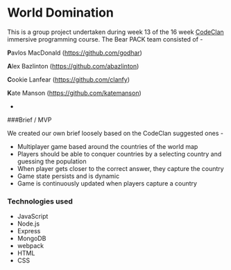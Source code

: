 # World Domination

This is a group project undertaken during week 13 of the 16 week [CodeClan](http://www.codeclan.com) immersive programming course. The Bear PACK team consisted of -

**P**avlos MacDonald (https://github.com/godhar)

**A**lex Bazlinton (https://github.com/abazlinton)

**C**ookie Lanfear (https://github.com/clanfy)

**K**ate Manson (https://github.com/katemanson)

-

###Brief / MVP

We created our own brief loosely based on the CodeClan suggested ones -

- Multiplayer game based around the countries of the world map
- Players should be able to conquer countries by a selecting country and guessing the population
- When player gets closer to the correct answer, they capture the country
- Game state persists and is dynamic
- Game is continuously updated when players capture a country

### Technologies used

- JavaScript
- Node.js
- Express
- MongoDB
- webpack
- HTML
- CSS
